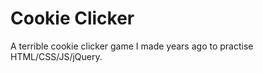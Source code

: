 Cookie Clicker
==============

A terrible cookie clicker game I made years ago to practise HTML/CSS/JS/jQuery.
